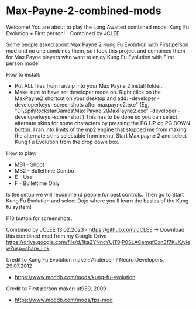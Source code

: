 # Max-Payne-2-combined-mods

Welcome!
You are about to play the Long Awaited combined mods:
Kung Fu Evolution + First person! - Combined by JCLEE

Some people asked about Max Payne 2 Kung Fu Evolution with First person mod and no one combines them, so i took this project and combined them for Max Payne players who want to enjoy Kung Fu Evolution with First person mode!

How to install:
- Put ALL files from rar/zip into your Max Payne 2 install folder.
- Make sure to have set developer mode on. 
Right click on the MaxPayne2 shortcut on your desktop and add: -developer -developerkeys -screenshots after maxpayne2.exe"
(Eg, "D:\Spil\RockstarGames\Max Payne 2\MaxPayne2.exe" -developer -developerkeys -screenshot )
This has to be done so you can select alternate skins for some characters by pressing the PG UP og PG DOWN button.
I ran into limits of the mp2 engine that stopped me from making the alternate skins selectable from menu.
Start Max payne 2 and select Kung Fu Evolution from the drop down box.

How to play:
- MB1 - Shoot
- MB2 - Bullettime Combo
- E   - Use
- F   - Bullettime Only

Is the setup we will recommend people for best controls.
Then go to Start Kung Fu Evolution and select Dojo where you'll learn the basics of the Kung fu system!

F10 button for screenshots.


Combined by JCLEE 13.02.2023 - https://github.com/iJCLEE -> 
Download this combined mod from my Google Drive - https://drive.google.com/file/d/1ka2YNncYUjT0jP0SLACemqfCxn3f7KJK/view?usp=share_link


Credit to Kung Fu Evolution maker: 
Andersen /  Necro Developers,
29.07.2012
- https://www.moddb.com/mods/kung-fu-evolution

Credit to First person maker:
ut989,
2009
- https://www.moddb.com/mods/fps-mod
